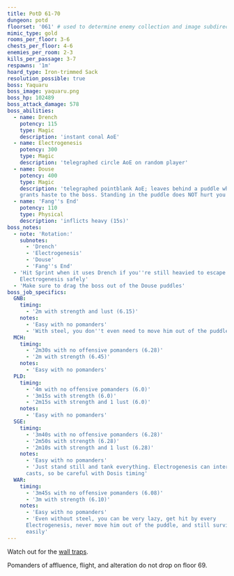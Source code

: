 ```yaml
---
title: PotD 61-70
dungeon: potd
floorset: '061' # used to determine enemy collection and image subdirectory
mimic_type: gold
rooms_per_floor: 3-6
chests_per_floor: 4-6
enemies_per_room: 2-3
kills_per_passage: 3-7
respawns: '1m'
hoard_type: Iron-trimmed Sack
resolution_possible: true
boss: Yaquaru
boss_image: yaquaru.png
boss_hp: 102489
boss_attack_damage: 578
boss_abilities:
  - name: Drench
    potency: 115
    type: Magic
    description: 'instant conal AoE'
  - name: Electrogenesis
    potency: 300
    type: Magic
    description: 'telegraphed circle AoE on random player'
  - name: Douse
    potency: 400
    type: Magic
    description: 'telegraphed pointblank AoE; leaves behind a puddle which
    grants haste to the boss. Standing in the puddle does NOT hurt you'
  - name: 'Fang''s End'
    potency: 110
    type: Physical
    description: 'inflicts heavy (15s)'
boss_notes:
  - note: 'Rotation:'
    subnotes:
      - 'Drench'
      - 'Electrogenesis'
      - 'Douse'
      - 'Fang''s End'
  - 'Hit Sprint when it uses Drench if you''re still heavied to escape
    Electrogenesis safely'
  - 'Make sure to drag the boss out of the Douse puddles'
boss_job_specifics:
  GNB:
    timing:
      - '2m with strength and lust (6.15)'
    notes:
      - 'Easy with no pomanders'
      - 'With steel, you don''t even need to move him out of the puddles'
  MCH:
    timing:
      - '2m30s with no offensive pomanders (6.28)'
      - '2m with strength (6.45)'
    notes:
      - 'Easy with no pomanders'
  PLD:
    timing:
      - '4m with no offensive pomanders (6.0)'
      - '3m15s with strength (6.0)'
      - '2m15s with strength and 1 lust (6.0)'
    notes:
      - 'Easy with no pomanders'
  SGE:
    timing:
      - '3m40s with no offensive pomanders (6.28)'
      - '2m50s with strength (6.28)'
      - '2m10s with strength and 1 lust (6.28)'
    notes:
      - 'Easy with no pomanders'
      - 'Just stand still and tank everything. Electrogenesis can interrupt
      casts, so be careful with Dosis timing'
  WAR:
    timing:
      - '3m45s with no offensive pomanders (6.08)'
      - '3m with strength (6.10)'
    notes:
      - 'Easy with no pomanders'
      - 'Even without steel, you can be very lazy, get hit by every
      Electrogenesis, never move him out of the puddle, and still survive
      easily'
---
```


Watch out for the [wall traps](/wall_traps.html#potd-51-79).

Pomanders of affluence, flight, and alteration do not drop on floor 69.
